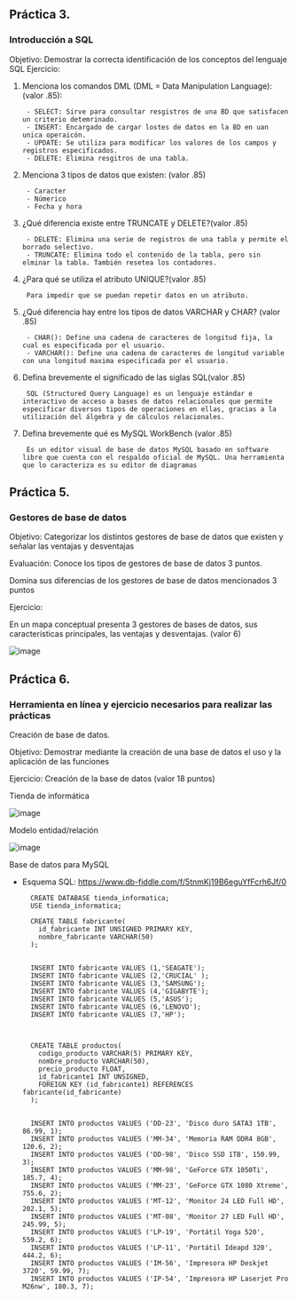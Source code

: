 ## Práctica 3.
### Introducción a SQL
Objetivo: Demostrar la correcta identificación de los conceptos del lenguaje SQL
Ejercicio:

1. Menciona los comandos DML (DML = Data Manipulation Language): (valor .85):

        - SELECT: Sirve para consultar resgistros de una BD que satisfacen un criterio detemrinado.
        - INSERT: Encargado de cargar lostes de datos en la BD en uan unica operaicón.
        - UPDATE: Se utiliza para modificar los valores de los campos y registros especificados.
        - DELETE: Elimina resgitros de una tabla. 


2. Menciona 3 tipos de datos que existen: (valor .85)
   
        - Caracter
        - Númerico
        - Fecha y hora


3. ¿Qué diferencia existe entre TRUNCATE y DELETE?(valor .85)

        - DELETE: Elimina una serie de registros de una tabla y permite el borrado selectivo.
        - TRUNCATE: Elimina todo el contenido de la tabla, pero sin elminar la tabla. También resetea los contadores.
        

4. ¿Para qué se utiliza el atributo UNIQUE?(valor .85)

        Para impedir que se puedan repetir datos en un atributo.

5. ¿Qué diferencia hay entre los tipos de datos VARCHAR y CHAR? (valor .85)

        - CHAR(): Define una cadena de caracteres de longitud fija, la cual es especificada por el usuario.
        - VARCHAR(): Define una cadena de caracteres de longitud variable con una longitud maxima especificada por el usuario.


6. Defina brevemente el significado de las siglas SQL(valor .85)

        SQL (Structured Query Language) es un lenguaje estándar e interactivo de acceso a bases de datos relacionales que permite especificar diversos tipos de operaciones en ellas, gracias a la utilización del álgebra y de cálculos relacionales.

7. Defina brevemente qué es MySQL WorkBench (valor .85)

        Es un editor visual de base de datos MySQL basado en software libre que cuenta con el respaldo oficial de MySQL. Una herramienta que lo caracteriza es su editor de diagramas

## Práctica 5.
### Gestores de base de datos

Objetivo: Categorizar los distintos gestores de base de datos que existen y señalar las
ventajas y desventajas

Evaluación: Conoce los tipos de gestores de base de datos 3 puntos.

Domina sus diferencias de los gestores de base de datos mencionados 3 puntos

Ejercicio:

En un mapa conceptual presenta 3 gestores de bases de datos, sus características
principales, las ventajas y desventajas. (valor 6)

![image](https://user-images.githubusercontent.com/75552884/170532180-cdaa559d-10db-4ee6-be1a-3a884c6d04d4.png)



## Práctica 6.
### Herramienta en línea y ejercicio necesarios para realizar las prácticas

Creación de base de datos.

Objetivo: Demostrar mediante la creación de una base de datos el uso y la aplicación de
las funciones

Ejercicio: Creación de la base de datos (valor 18 puntos)

Tienda de informática

![image](https://user-images.githubusercontent.com/91554777/170415101-717bca19-3644-46a9-8a57-8d5940c5d283.png)




Modelo entidad/relación

![image](https://user-images.githubusercontent.com/75552884/170527911-0fe18ec8-0770-4164-9688-69be21582b9e.png)





Base de datos para MySQL

- Esquema SQL: https://www.db-fiddle.com/f/5tnmKj19B6eguYfFcrh6Jf/0

        CREATE DATABASE tienda_informatica;
        USE tienda_informatica;

        CREATE TABLE fabricante(
          id_fabricante INT UNSIGNED PRIMARY KEY,
          nombre_fabricante VARCHAR(50)
        );


        INSERT INTO fabricante VALUES (1,'SEAGATE');
        INSERT INTO fabricante VALUES (2,'CRUCIAL' );
        INSERT INTO fabricante VALUES (3,'SAMSUNG');
        INSERT INTO fabricante VALUES (4,'GIGABYTE');
        INSERT INTO fabricante VALUES (5,'ASUS');
        INSERT INTO fabricante VALUES (6,'LENOVO');
        INSERT INTO fabricante VALUES (7,'HP');



        CREATE TABLE productos(
          codigo_producto VARCHAR(5) PRIMARY KEY,
          nombre_producto VARCHAR(50),
          precio_producto FLOAT,
          id_fabricante1 INT UNSIGNED,
          FOREIGN KEY (id_fabricante1) REFERENCES fabricante(id_fabricante)
        );


        INSERT INTO productos VALUES ('DD-23', 'Disco duro SATA3 1TB', 86.99, 1);
        INSERT INTO productos VALUES ('MM-34', 'Memoria RAM DDR4 8GB', 120.6, 2);
        INSERT INTO productos VALUES ('DD-98', 'Disco SSD 1TB', 150.99, 3);
        INSERT INTO productos VALUES ('MM-98', 'GeForce GTX 1050Ti', 185.7, 4);
        INSERT INTO productos VALUES ('MM-23', 'GeForce GTX 1080 Xtreme', 755.6, 2);
        INSERT INTO productos VALUES ('MT-12', 'Monitor 24 LED Full HD', 202.1, 5);
        INSERT INTO productos VALUES ('MT-08', 'Monitor 27 LED Full HD', 245.99, 5);
        INSERT INTO productos VALUES ('LP-19', 'Portátil Yoga 520', 559.2, 6);
        INSERT INTO productos VALUES ('LP-11', 'Portátil Ideapd 320', 444.2, 6);
        INSERT INTO productos VALUES ('IM-56', 'Impresora HP Deskjet 3720', 59.99, 7);
        INSERT INTO productos VALUES ('IP-54', 'Impresora HP Laserjet Pro M26nw', 180.3, 7);

